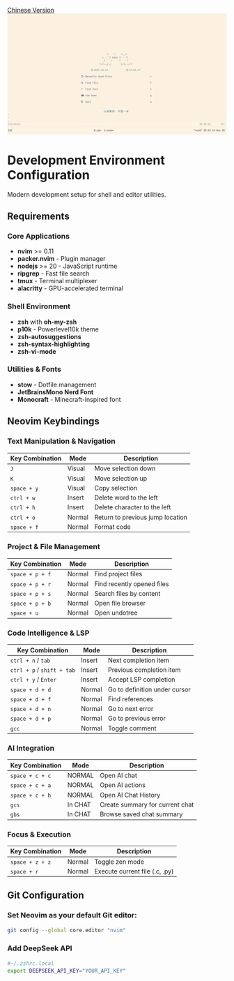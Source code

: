 [Chinese Version](./README_zh.md)
![image](./static/nvim_start.png)
# Development Environment Configuration

Modern development setup for shell and editor utilities.

## Requirements

### Core Applications
- **nvim** >= 0.11
- **packer.nvim** - Plugin manager
- **nodejs** >= 20 - JavaScript runtime
- **ripgrep** - Fast file search
- **tmux** - Terminal multiplexer
- **alacritty** - GPU-accelerated terminal

### Shell Environment
- **zsh** with **oh-my-zsh**
- **p10k** - Powerlevel10k theme
- **zsh-autosuggestions**
- **zsh-syntax-highlighting**
- **zsh-vi-mode**

### Utilities & Fonts
- **stow** - Dotfile management
- **JetBrainsMono Nerd Font**
- **Monocraft** - Minecraft-inspired font

## Neovim Keybindings

### Text Manipulation & Navigation
| Key Combination      | Mode   | Description                          |
|----------------------|--------|--------------------------------------|
| `J`                  | Visual | Move selection down                  |
| `K`                  | Visual | Move selection up                    |
| `space + y`          | Visual | Copy selection                       |
| `ctrl + w`           | Insert | Delete word to the left              |
| `ctrl + h`           | Insert | Delete character to the left         |
| `ctrl + o`           | Normal | Return to previous jump location     |
| `space + f`          | Normal | Format code                          |

### Project & File Management
| Key Combination      | Mode   | Description                          |
|----------------------|--------|--------------------------------------|
| `space + p + f`      | Normal | Find project files                   |
| `space + p + r`      | Normal | Find recently opened files           |
| `space + p + s`      | Normal | Search files by content              |
| `space + p + b`      | Normal | Open file browser                    |
| `space + u`          | Normal | Open undotree                        |

### Code Intelligence & LSP
| Key Combination      | Mode   | Description                          |
|----------------------|--------|--------------------------------------|
| `ctrl + n` / `tab`   | Insert | Next completion item                 |
| `ctrl + p` / `shift + tab` | Insert | Previous completion item      |
| `ctrl + y` / `Enter` | Insert | Accept LSP completion                |
| `space + d + d`      | Normal | Go to definition under cursor        |
| `space + d + f`      | Normal | Find references                      |
| `space + d + n`      | Normal | Go to next error                     |
| `space + d + p`      | Normal | Go to previous error                 |
| `gcc`                | Normal | Toggle comment                       |

### AI Integration
| Key Combination      | Mode   | Description                          |
|----------------------|--------|--------------------------------------|
| `space + c + c`      | NORMAL | Open AI chat                         |
| `space + c + a`      | NORMAL | Open AI actions                      |
| `space + c + h`      | NORMAL | Open AI Chat History      |
| `gcs`                | In CHAT | Create summary for current chat                  |
| `gbs`                | In CHAT | Browse saved chat summary                         |

### Focus & Execution
| Key Combination      | Mode   | Description                          |
|----------------------|--------|--------------------------------------|
| `space + z + z`      | Normal | Toggle zen mode                      |
| `space + r`          | Normal | Execute current file (.c, .py)      |

## Git Configuration

### Set Neovim as your default Git editor:

```bash
git config --global core.editor "nvim"
```


### Add DeepSeek API
```bash
#~/.zshrc.local
export DEEPSEEK_API_KEY="YOUR_API_KEY"
```



